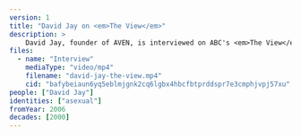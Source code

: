 ```yaml
---
version: 1
title: "David Jay on <em>The View</em>"
description: >
    David Jay, founder of AVEN, is interviewed on ABC's <em>The View</em>
files:
  - name: "Interview"
    mediaType: "video/mp4"
    filename: "david-jay-the-view.mp4"
    cid: "bafybeiaun6yq5eblmjgnk2cq6lgbx4hbcfbtprddspr7e3cmphjvpj57xu"
people: ["David Jay"]
identities: ["asexual"]
fromYear: 2006
decades: [2000]
---
```

